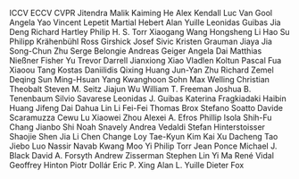 ﻿ICCV
ECCV
CVPR
Jitendra Malik
Kaiming He
Alex Kendall
Luc Van Gool
Angela Yao
Vincent Lepetit
Martial Hebert
Alan Yuille
Leonidas Guibas
Jia Deng
Richard Hartley
Philip H. S. Torr
Xiaogang Wang
Hongsheng Li
Hao Su
Philipp Krähenbühl
Ross Girshick
Josef Sivic
Kristen Grauman
Jiaya Jia
Song-Chun Zhu
Serge Belongie
Andreas Geiger
Angela Dai
Matthias Nießner
Fisher Yu
Trevor Darrell
Jianxiong Xiao
Vladlen Koltun
Pascal Fua
Xiaoou Tang
Kostas Daniilidis
Qixing Huang
Jun-Yan Zhu
Richard Zemel
Deqing Sun
Ming-Hsuan
Yang Kwanghoon
Sohn Max
Welling Christian
Theobalt Steven
M. Seitz
Jiajun Wu
William T. Freeman
Joshua B. Tenenbaum
Silvio Savarese
Leonidas J. Guibas
Katerina Fragkiadaki
Haibin Huang
Jifeng Dai
Dahua Lin
Li Fei-Fei
Thomas Brox
Stefano Soatto
Davide Scaramuzza
Cewu Lu
Xiaowei Zhou
Alexei A. Efros
Phillip Isola
Shih-Fu Chang
Jianbo Shi
Noah Snavely
Andrea Vedaldi
Stefan Hinterstoisser
Shaojie Shen
Jia Li
Chen Change
Loy Tae-Kyun Kim
Kai Xu
Dacheng Tao
Jiebo Luo
Nassir Navab
Kwang Moo
Yi Philip
Torr Jean Ponce
Michael J. Black
David A. Forsyth
Andrew Zisserman
Stephen Lin
Yi Ma
René Vidal
Geoffrey Hinton
Piotr Dollár
Eric P. Xing
Alan L. Yuille
Dieter Fox
